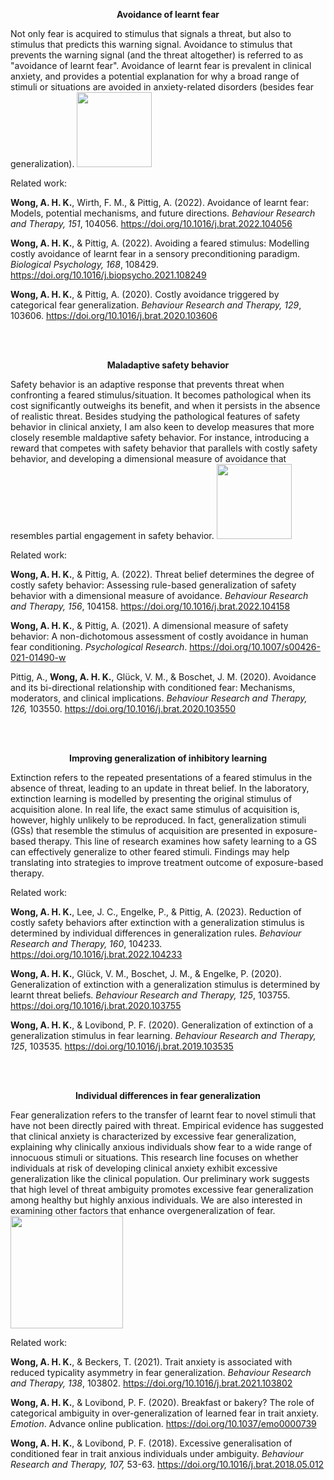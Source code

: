 **<p style="text-align: center;">Avoidance of learnt fear</p>**


Not only fear is acquired to stimulus that signals a threat, but also to stimulus that predicts this warning signal.
Avoidance to stimulus that prevents the warning signal (and the threat altogether) is referred to as "avoidance of learnt fear".
Avoidance of learnt fear is prevalent in clinical anxiety, and provides a potential explanation for why a broad range of stimuli or situations are avoided in anxiety-related disorders (besides fear generalization).
<img align="bottom" src="/cs-avoidance.png" style="height:120px">

Related work:

**Wong, A. H. K.**, Wirth, F. M., & Pittig, A. (2022). Avoidance of learnt fear: Models, potential mechanisms, and future directions. *Behaviour Research and Therapy, 151*, 104056. https://doi.org/10.1016/j.brat.2022.104056 

**Wong, A. H. K.**, & Pittig, A. (2022).  Avoiding a feared stimulus: Modelling costly avoidance of learnt fear in a sensory preconditioning paradigm. *Biological Psychology, 168*, 108429. https://doi.org/10.1016/j.biopsycho.2021.108249 

**Wong, A. H. K.**, & Pittig, A. (2020). Costly avoidance triggered by categorical fear generalization. *Behaviour Research and Therapy, 129*, 103606. https://doi.org/10.1016/j.brat.2020.103606 


<br/><br/>

**<p style="text-align: center;">Maladaptive safety behavior</p>**

Safety behavior is an adaptive response that prevents threat when confronting a feared stimulus/situation. It becomes pathological when its cost significantly outweighs its benefit, and when it persists in the absence of realistic threat.
Besides studying the pathological features of safety behavior in clinical anxiety, I am also keen to develop measures that more closely resemble maldaptive safety behavior. For instance, introducing a reward that competes with safety behavior that parallels with costly safety behavior, and developing a dimensional measure of avoidance that resembles partial engagement in safety behavior.
<img align="bottom" src="/us-avoidance.png" style="height:120px">



Related work:

**Wong, A. H. K.**, & Pittig, A. (2022). Threat belief determines the degree of costly safety behavior: Assessing rule-based generalization of safety behavior with a dimensional measure of avoidance. *Behaviour Research and Therapy, 156*, 104158. https://doi.org/10.1016/j.brat.2022.104158  


**Wong, A. H. K.**, & Pittig, A. (2021). A dimensional measure of safety behavior: A non-dichotomous assessment of costly avoidance in human fear conditioning. *Psychological Research*. https://doi.org/10.1007/s00426-021-01490-w 

Pittig, A., **Wong, A. H. K.**, Glück, V. M., & Boschet, J. M. (2020). Avoidance and its bi-directional relationship with conditioned fear: Mechanisms, moderators, and clinical implications. *Behaviour Research and Therapy, 126,* 103550. https://doi.org/10.1016/j.brat.2020.103550 

<br/><br/>


**<p style="text-align: center;">Improving generalization of inhibitory learning</p>**

Extinction refers to the repeated presentations of a feared stimulus in the absence of threat, leading to an update in threat belief. In the laboratory, extinction learning is modelled by presenting the original stimulus of acquisition alone. In real life, the exact same stimulus of acquisition is, however, highly unlikely to be reproduced. In fact, generalization stimuli (GSs) that resemble the stimulus of acquisition are presented in exposure-based therapy. This line of research examines how safety learning to a GS can effectively generalize to other feared stimuli. Findings may help translating into strategies to improve treatment outcome of exposure-based therapy.


Related work:

**Wong, A. H. K.**, Lee, J. C., Engelke, P., & Pittig, A. (2023). Reduction of costly safety behaviors after extinction with a generalization stimulus is determined by individual differences in generalization rules. *Behaviour Research and Therapy, 160*, 104233. https://doi.org/10.1016/j.brat.2022.104233

 **Wong, A. H. K.**, Glück, V. M., Boschet, J. M., & Engelke, P. (2020). Generalization of extinction with a generalization stimulus is determined by learnt threat beliefs. *Behaviour Research and Therapy, 125*, 103755. https://doi.org/10.1016/j.brat.2020.103755 

**Wong, A. H. K.**, & Lovibond, P. F. (2020). Generalization of extinction of a generalization stimulus in fear learning. *Behaviour Research and Therapy, 125*, 103535. https://doi.org/10.1016/j.brat.2019.103535

<br/><br/>


**<p style="text-align: center;">Individual differences in fear generalization</p>**
Fear generalization refers to the transfer of learnt fear to novel stimuli that have not been directly paired with threat. Empirical evidence has suggested that clinical anxiety is characterized by excessive fear generalization, explaining why clinically anxious individuals show fear to a wide range of innocuous stimuli or situations. This research line focuses on whether individuals at risk of developing clinical anxiety exhibit excessive generalization like the clinical population. Our preliminary work suggests that high level of threat ambiguity promotes excessive fear generalization among healthy but highly anxious individuals. We are also interested in examining other factors that enhance overgeneralization of fear.
<img align="bottom" src="/overgen1.png" style="height:180px">

Related work:

**Wong, A. H. K.**, & Beckers, T. (2021). Trait anxiety is associated with reduced typicality asymmetry in fear generalization. *Behaviour Research and Therapy, 138*, 103802. https://doi.org/10.1016/j.brat.2021.103802 

**Wong, A. H. K.**, & Lovibond, P. F. (2020).  Breakfast or bakery? The role of categorical ambiguity in over-generalization of learned fear in trait anxiety. *Emotion*. Advance online publication. https://doi.org/10.1037/emo0000739

**Wong, A. H. K.**, & Lovibond, P. F. (2018). Excessive generalisation of conditioned fear in trait anxious individuals under ambiguity. *Behaviour Research and Therapy, 107,* 53-63. https://doi.org/10.1016/j.brat.2018.05.012


